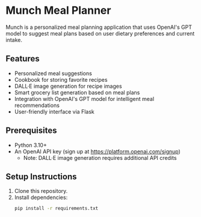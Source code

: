 # Munch Meal Planner

Munch is a personalized meal planning application that uses OpenAI's GPT model to suggest meal plans based on user dietary preferences and current intake.

## Features
- Personalized meal suggestions
- Cookbook for storing favorite recipes
- DALL·E image generation for recipe images
- Smart grocery list generation based on meal plans
- Integration with OpenAI's GPT model for intelligent meal recommendations
- User-friendly interface via Flask

## Prerequisites
- Python 3.10+
- An OpenAI API key (sign up at https://platform.openai.com/signup)
  - Note: DALL·E image generation requires additional API credits

## Setup Instructions
1. Clone this repository.
2. Install dependencies:
   ```bash
   pip install -r requirements.txt
